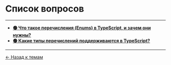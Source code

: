 # Список вопросов

---

- **[🟢 Что такое перечисления (Enums) в TypeScript, и зачем они нужны?](https://github.com/samatakaya1/Interview-material/blob/main/questions/typescript/what_are_enums_in_type_script_and_why_are_they_needed.md)**
- **[🟢 Какие типы перечислений поддерживаются в TypeScript?](https://github.com/samatakaya1/Interview-material/blob/main/questions/typescript/what_types_of_enumerations_are_supported_in_type_script.md)**



---
[<- Назад к темам](https://github.com/samatakaya1/Interview-material/blob/main/questions/questions.md)
